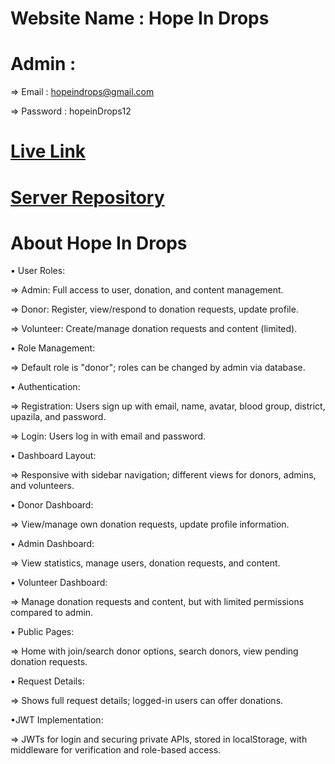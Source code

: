# Website Name : Hope In Drops
# Admin : 

 => Email : hopeindrops@gmail.com

 => Password : hopeinDrops12
 
# [Live Link](https://assignment-12-c49c1.web.app/)  
# [Server Repository](https://github.com/Farsit-007/Hope-In-Drops-Server)

# About Hope In Drops

• User Roles:

 => Admin: Full access to user, donation, and content management.

 => Donor: Register, view/respond to donation requests, update profile.

 => Volunteer: Create/manage donation requests and content (limited).

• Role Management:

 => Default role is "donor"; roles can be changed by admin via database.

• Authentication:

 => Registration: Users sign up with email, name, avatar, blood group, district, upazila, and password.

 => Login: Users log in with email and password.

• Dashboard Layout:

 => Responsive with sidebar navigation; different views for donors, admins, and volunteers.

• Donor Dashboard:

 => View/manage own donation requests, update profile information.

• Admin Dashboard:

 => View statistics, manage users, donation requests, and content.

• Volunteer Dashboard:

 => Manage donation requests and content, but with limited permissions compared to admin.

• Public Pages:

 => Home with join/search donor options, search donors, view pending donation requests.

• Request Details:

 => Shows full request details; logged-in users can offer donations.

•JWT Implementation:

 => JWTs for login and securing private APIs, stored in localStorage, with middleware for verification and role-based access.







